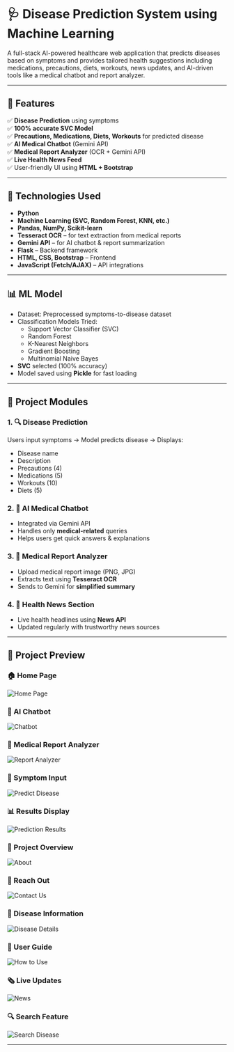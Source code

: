# 🩺 Disease Prediction System using Machine Learning

A full-stack AI-powered healthcare web application that predicts diseases based on symptoms and provides tailored health suggestions including medications, precautions, diets, workouts, news updates, and AI-driven tools like a medical chatbot and report analyzer.

---

## 🚀 Features

✅ **Disease Prediction** using symptoms  
✅ **100% accurate SVC Model**  
✅ **Precautions, Medications, Diets, Workouts** for predicted disease  
✅ **AI Medical Chatbot** (Gemini API)  
✅ **Medical Report Analyzer** (OCR + Gemini API)  
✅ **Live Health News Feed**  
✅ User-friendly UI using **HTML + Bootstrap**

---

## 🧠 Technologies Used

- **Python**
- **Machine Learning (SVC, Random Forest, KNN, etc.)**
- **Pandas, NumPy, Scikit-learn**
- **Tesseract OCR** – for text extraction from medical reports
- **Gemini API** – for AI chatbot & report summarization
- **Flask** – Backend framework
- **HTML, CSS, Bootstrap** – Frontend
- **JavaScript (Fetch/AJAX)** – API integrations

---

## 📊 ML Model

- Dataset: Preprocessed symptoms-to-disease dataset
- Classification Models Tried:
  - Support Vector Classifier (SVC)
  - Random Forest
  - K-Nearest Neighbors
  - Gradient Boosting
  - Multinomial Naive Bayes
- **SVC** selected (100% accuracy)
- Model saved using **Pickle** for fast loading

---

## 🧾 Project Modules

### 1. 🔍 Disease Prediction
Users input symptoms → Model predicts disease → Displays:
- Disease name
- Description
- Precautions (4)
- Medications (5)
- Workouts (10)
- Diets (5)

### 2. 🧠 AI Medical Chatbot
- Integrated via Gemini API
- Handles only **medical-related** queries
- Helps users get quick answers & explanations

### 3. 🧾 Medical Report Analyzer
- Upload medical report image (PNG, JPG)
- Extracts text using **Tesseract OCR**
- Sends to Gemini for **simplified summary**

### 4. 📰 Health News Section
- Live health headlines using **News API**
- Updated regularly with trustworthy news sources

---

## 📸 Project Preview

### 🏠 Home Page
![Home Page](screenshots/home.png)

### 🤖 AI Chatbot
![Chatbot](screenshots/bot.png)

### 📑 Medical Report Analyzer
![Report Analyzer](screenshots/report.png)

### 🏥 Symptom Input
![Predict Disease](screenshots/predict.png)

### 📊 Results Display
![Prediction Results](screenshots/prediction_results.png)

### 📖 Project Overview
![About](screenshots/about.png)

### 📧 Reach Out
![Contact Us](screenshots/contact_us.png)

### 🦠 Disease Information
![Disease Details](screenshots/info.png)

### 🧭 User Guide
![How to Use](screenshots/how_to_use.png)

### 🗞 Live Updates
![News](screenshots/news.png)

### 🔍 Search Feature
![Search Disease](screenshots/search_disease.png)

---

